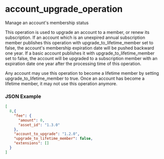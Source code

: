 # account_upgrade_operation

Manage an account's membership status

This operation is used to upgrade an account to a member, or renew its subscription. If an account which is an unexpired annual subscription member publishes this operation with upgrade_to_lifetime_member set to false, the account's membership expiration date will be pushed backward one year. If a basic account publishes it with upgrade_to_lifetime_member set to false, the account will be upgraded to a subscription member with an expiration date one year after the processing time of this operation.

Any account may use this operation to become a lifetime member by setting upgrade_to_lifetime_member to true. Once an account has become a lifetime member, it may not use this operation anymore.

### JSON Example 

```json
[
  8,{
    "fee": {
      "amount": 0,
      "asset_id": "1.3.0"
    },
    "account_to_upgrade": "1.2.0",
    "upgrade_to_lifetime_member": false,
    "extensions": []
  }
]
```